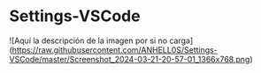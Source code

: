 # Settings-VSCode

<span>![</span><span>Aquí la descripción de la imagen por si no carga</span><span>]</span><span>(</span><span>https://raw.githubusercontent.com/ANHELL0S/Settings-VSCode/master/Screenshot_2024-03-21-20-57-01_1366x768.png</span><span>)</span>
